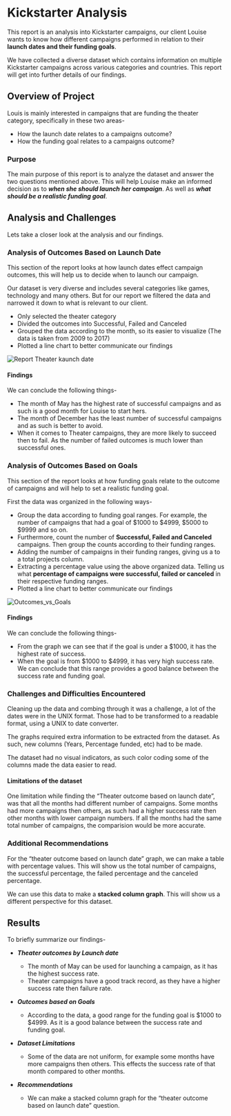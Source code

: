 # Kickstarter Analysis
This report is an analysis into Kickstarter campaigns, our client Louise wants to know how different campaigns performed in relation to their **launch dates and their funding goals**.

We have collected a diverse dataset which contains information on multiple Kickstarter campaigns across various categories and countries. This report will get into further details of our findings.

## Overview of Project
Louis is mainly interested in campaigns that are funding the theater category, specifically in these two areas-
* How the launch date relates to a campaigns outcome?
* How the funding goal relates to a campaigns outcome?

### Purpose
The main purpose of this report is to analyze the dataset and answer the two questions mentioned above. This will help Louise make an informed decision as to ***when she should launch her campaign***. As well as ***what should be a realistic funding goal***. 

## Analysis and Challenges
Lets take a closer look at the analysis and our findings.

### Analysis of Outcomes Based on Launch Date

This section of the report looks at how launch dates effect campaign outcomes, this will help us to decide when to launch our campaign.

Our dataset is very diverse and includes several categories like games, technology and many others. But for our report we filtered the data and narrowed it down to what is relevant to our client.
* Only selected the theater category
* Divided the outcomes into Successful, Failed and Canceled
* Grouped the data according to the month, so its easier to visualize (The data is taken from 2009 to 2017)
* Plotted a line chart to better communicate our findings

![Report Theater kaunch date](https://user-images.githubusercontent.com/93144225/140406578-4f6dbe86-8854-427f-86dd-4a5addb19f7c.png)

#### Findings
We can conclude the following things-
* The month of May has the highest rate of successful campaigns and as such is a good month for Louise to start hers.
* The month of December has the least number of successful campaigns and as such is better to avoid.
* When it comes to Theater campaigns, they are more likely to succeed then to fail. As the number of failed outcomes is much lower than successful ones.

### Analysis of Outcomes Based on Goals

This section of the report looks at how funding goals relate to the outcome of campaigns and will help to set a realistic funding goal.

First the data was organized in the following ways-
* Group the data according to funding goal ranges. For example, the number of campaigns that had a goal of $1000 to $4999, $5000 to $9999 and so on.
* Furthermore, count the number of **Successful, Failed and Canceled** campaigns. Then group the counts according to their funding ranges.
* Adding the number of campaigns in their funding ranges, giving us a to a total projects column.
* Extracting a percentage value using the above organized data. Telling us what **percentage of campaigns were successful, failed or canceled** in their respective funding ranges.
* Plotted a line chart to better communicate our findings

![Outcomes_vs_Goals](https://user-images.githubusercontent.com/93144225/140429306-684be928-010c-4f6b-9e7c-99aa418bae5c.png)

#### Findings
We can conclude the following things-
* From the graph we can see that if the goal is under a $1000, it has the highest rate of success.
* When the goal is from $1000 to $4999, it has very high success rate. We can conclude that this range provides a good balance between the success rate and funding goal.

### Challenges and Difficulties Encountered

Cleaning up the data and combing through it was a challenge, a lot of the dates were in the UNIX format. Those had to be transformed to a readable format, using a UNIX to date converter.

The graphs required extra information to be extracted from the dataset. As such, new columns (Years, Percentage funded, etc) had to be made.

The dataset had no visual indicators, as such color coding some of the columns made the data easier to read.

#### Limitations of the dataset

One limitation while finding the “Theater outcome based on launch date”, was that all the months had different number of campaigns. Some months had more campaigns then others, as such had a higher success rate then other months with lower campaign numbers. If all the months had the same total number of campaigns, the comparision would be more accurate.

### Additional Recommendations

For the “theater outcome based on launch date” graph, we can make a table with percentage values. This will show us the total number of campaigns, the successful percentage, the failed percentage and the canceled percentage.

We can use this data to make a **stacked column graph**. This will show us a different perspective for this dataset. 

## Results

To briefly summarize our findings-
* _**Theater outcomes by Launch date**_
  * The month of May can be used for launching a campaign, as it has the highest success rate.
  * Theater campaigns have a good track record, as they have a higher success rate then failure rate.

* _**Outcomes based on Goals**_
  * According to the data, a good range for the funding goal is $1000 to $4999. As it is a good balance between the success rate and funding goal.

* _**Dataset Limitations**_
  * Some of the data are not uniform, for example some months have more campaigns then others. This effects the success rate of that month compared to other months.
  
* _**Recommendations**_
  * We can make a stacked column graph for the “theater outcome based on launch date” question.
